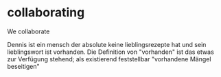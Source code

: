 # collaborating
We collaborate 

Dennis ist ein mensch der absolute keine lieblingsrezepte hat und sein lieblingswort ist vorhanden. Die Definition von "vorhanden" ist das etwas zur Verfügung stehend; als existierend feststellbar
"vorhandene Mängel beseitigen"